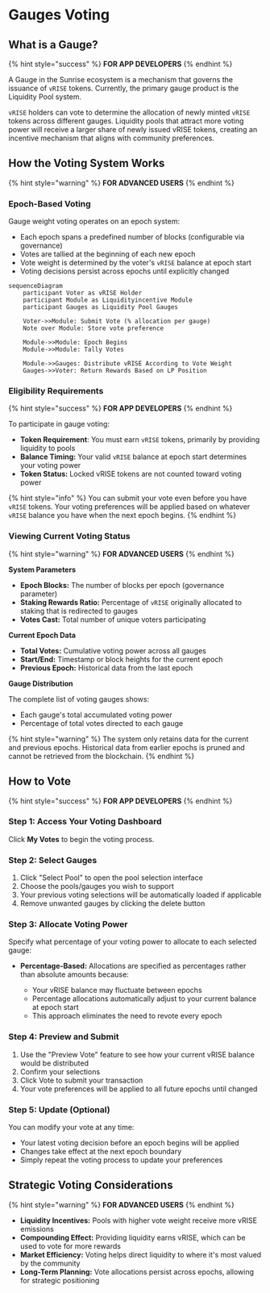 # Gauges Voting

## What is a Gauge?

{% hint style="success" %}
**FOR APP DEVELOPERS**
{% endhint %}

A Gauge in the Sunrise ecosystem is a mechanism that governs the issuance of `vRISE` tokens. Currently, the primary gauge product is the Liquidity Pool system.

`vRISE` holders can vote to determine the allocation of newly minted `vRISE` tokens across different gauges. Liquidity pools that attract more voting power will receive a larger share of newly issued vRISE tokens, creating an incentive mechanism that aligns with community preferences.

## How the Voting System Works

{% hint style="warning" %}
**FOR ADVANCED USERS**
{% endhint %}

### Epoch-Based Voting

Gauge weight voting operates on an epoch system:

* Each epoch spans a predefined number of blocks (configurable via governance)
* Votes are tallied at the beginning of each new epoch
* Vote weight is determined by the voter's `vRISE` balance at epoch start
* Voting decisions persist across epochs until explicitly changed

```mermaid
sequenceDiagram
    participant Voter as vRISE Holder
    participant Module as Liquidityincentive Module
    participant Gauges as Liquidity Pool Gauges
    
    Voter->>Module: Submit Vote (% allocation per gauge)
    Note over Module: Store vote preference
    
    Module->>Module: Epoch Begins
    Module->>Module: Tally Votes
    
    Module->>Gauges: Distribute vRISE According to Vote Weight
    Gauges->>Voter: Return Rewards Based on LP Position
```


### Eligibility Requirements

{% hint style="success" %}
**FOR APP DEVELOPERS**
{% endhint %}

To participate in gauge voting:

* **Token Requirement**: You must earn `vRISE` tokens, primarily by providing liquidity to pools
* **Balance Timing:** Your valid `vRISE` balance at epoch start determines your voting power
* **Token Status:** Locked vRISE tokens are not counted toward voting power

{% hint style="info" %}
You can submit your vote even before you have `vRISE` tokens. Your voting preferences will be applied based on whatever `vRISE` balance you have when the next epoch begins.
{% endhint %}

### Viewing Current Voting Status

{% hint style="warning" %}
**FOR ADVANCED USERS**
{% endhint %}

**System Parameters**

* **Epoch Blocks:** The number of blocks per epoch (governance parameter)
* **Staking Rewards Ratio:** Percentage of `vRISE` originally allocated to staking that is redirected to gauges
* **Votes Cast:** Total number of unique voters participating

**Current Epoch Data**

* **Total Votes:** Cumulative voting power across all gauges
* **Start/End:** Timestamp or block heights for the current epoch
* **Previous Epoch:** Historical data from the last epoch

**Gauge Distribution**

The complete list of voting gauges shows:

* Each gauge's total accumulated voting power
* Percentage of total votes directed to each gauge

{% hint style="warning" %}
The system only retains data for the current and previous epochs. Historical data from earlier epochs is pruned and cannot be retrieved from the blockchain.
{% endhint %}

## How to Vote

{% hint style="success" %}
**FOR APP DEVELOPERS**
{% endhint %}

### Step 1: Access Your Voting Dashboard

Click **My Votes** to begin the voting process.

### Step 2: Select Gauges

1. Click "Select Pool" to open the pool selection interface
2. Choose the pools/gauges you wish to support
3. Your previous voting selections will be automatically loaded if applicable
4. Remove unwanted gauges by clicking the delete button

### Step 3: Allocate Voting Power

Specify what percentage of your voting power to allocate to each selected gauge:

- **Percentage-Based:** Allocations are specified as percentages rather than absolute amounts because:

  * Your vRISE balance may fluctuate between epochs
  * Percentage allocations automatically adjust to your current balance at epoch start
  * This approach eliminates the need to revote every epoch

### Step 4: Preview and Submit

1. Use the "Preview Vote" feature to see how your current vRISE balance would be distributed
2. Confirm your selections
3. Click Vote to submit your transaction
4. Your vote preferences will be applied to all future epochs until changed

### Step 5: Update (Optional)
You can modify your vote at any time:

* Your latest voting decision before an epoch begins will be applied
* Changes take effect at the next epoch boundary
* Simply repeat the voting process to update your preferences

## Strategic Voting Considerations

{% hint style="warning" %}
**FOR ADVANCED USERS**
{% endhint %}

* **Liquidity Incentives:** Pools with higher vote weight receive more vRISE emissions
* **Compounding Effect:** Providing liquidity earns vRISE, which can be used to vote for more rewards
* **Market Efficiency:** Voting helps direct liquidity to where it's most valued by the community
* **Long-Term Planning:** Vote allocations persist across epochs, allowing for strategic positioning